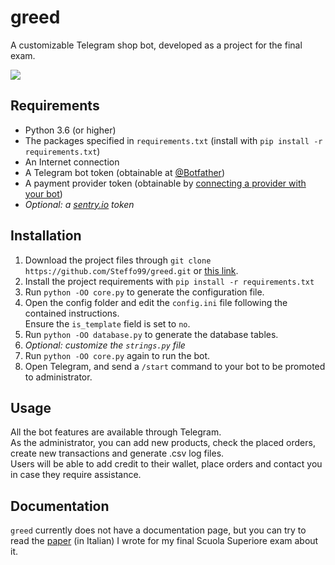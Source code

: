 # greed
A customizable Telegram shop bot, developed as a project for the final exam.  

![](https://img.shields.io/badge/version-beta-blue.svg)

## Requirements
* Python 3.6 (or higher)
* The packages specified in `requirements.txt` (install with `pip install -r requirements.txt`)
* An Internet connection
* A Telegram bot token (obtainable at [@Botfather](https://t.me/Botfather))
* A payment provider token (obtainable by [connecting a provider with your bot](https://t.me/Botfather))
* _Optional: a [sentry.io](https://sentry.io) token_

## Installation
1. Download the project files through `git clone https://github.com/Steffo99/greed.git` or [this link](https://github.com/Steffo99/greed/archive/master.zip).
2. Install the project requirements with `pip install -r requirements.txt`
3. Run `python -OO core.py` to generate the configuration file.
4. Open the config folder and edit the `config.ini` file following the contained instructions.  
Ensure the `is_template` field is set to `no`.
5. Run `python -OO database.py` to generate the database tables. 
6. _Optional: customize the `strings.py` file_
7. Run `python -OO core.py` again to run the bot.
8. Open Telegram, and send a `/start` command to your bot to be promoted to administrator.

## Usage
All the bot features are available through Telegram.   
As the administrator, you can add new products, check the placed orders, create new transactions and generate .csv log files.  
Users will be able to add credit to their wallet, place orders and contact you in case they require assistance.

## Documentation

`greed` currently does not have a documentation page, but you can try to read the [paper](https://docs.google.com/document/d/1f4MKVr0B7RSQfWTSa_6ZO0LM4nPpky_GX_qdls3EHtQ/edit?usp=sharing) (in Italian) I wrote for my final Scuola Superiore exam about it.
